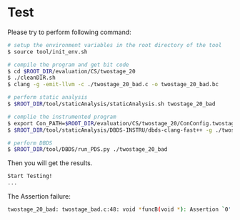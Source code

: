 # Test

Please try to perform following command:

```sh
# setup the environment variables in the root directory of the tool
$ source tool/init_env.sh

# compile the program and get bit code
$ cd $ROOT_DIR/evaluation/CS/twostage_20
$ ./cleanDIR.sh
$ clang -g -emit-llvm -c ./twostage_20_bad.c -o twostage_20_bad.bc

# perform static analysis
$ $ROOT_DIR/tool/staticAnalysis/staticAnalysis.sh twostage_20_bad

# complie the instrumented program
$ export Con_PATH=$ROOT_DIR/evaluation/CS/twostage_20/ConConfig.twostage_20_bad
$ $ROOT_DIR/tool/staticAnalysis/DBDS-INSTRU/dbds-clang-fast++ -g ./twostage_20_bad.bc -o twostage_20_bad -lpthread -ldl

# perform DBDS
$ $ROOT_DIR/tool/DBDS/run_PDS.py ./twostage_20_bad
```

Then you will get the results.

```sh
Start Testing!
...
```

The Assertion failure:

```sh
twostage_20_bad: twostage_bad.c:48: void *funcB(void *): Assertion `0' failed.
```
